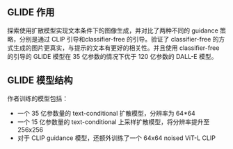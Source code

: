 ## GLIDE 作用
探索使用扩散模型实现文本条件下的图像生成，并对比了两种不同的 guidance 策略，分别是通过 CLIP 引导和classifier-free 的引导。验证了 classifier-free 的方式生成的图片更真实，与提示的文本有更好的相关性。并且使用 classifier-free 的引导的 GLIDE 模型在 35 亿参数的情况下优于 120 亿参数的 DALL-E 模型。

## GLIDE 模型结构

作者训练的模型包括：

- 一个 35 亿参数量的 text-conditional 扩散模型，分辨率为 64*64
- 一个 15 亿参数量的 text-conditional 上采样扩散模型，将分辨率提升至 256x256
- 对于 CLIP guidance 模型，还额外训练了一个 64x64 noised ViT-L CLIP

